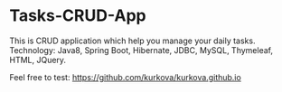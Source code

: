 # Tasks-CRUD-App

This is CRUD application which help you manage your daily tasks. 
Technology: Java8, Spring Boot, Hibernate, JDBC, MySQL, Thymeleaf, HTML, JQuery. 

Feel free to test: https://github.com/kurkova/kurkova.github.io 
